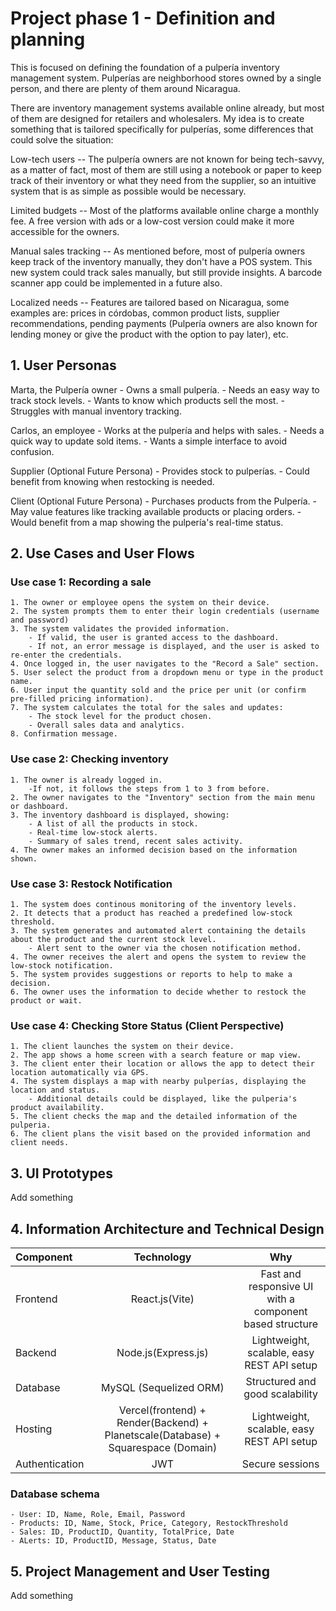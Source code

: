 # Project phase 1 - Definition and planning

This is focused on defining the foundation of a pulpería inventory management system. Pulperías are neighborhood stores owned
by a single person, and there are plenty of them around Nicaragua.

There are inventory management systems available online already, but most of them are designed for retailers and wholesalers.
My idea is to create something that is tailored specifically for pulperías, some differences that could solve the situation:

Low-tech users -- The pulpería owners are not known for being tech-savvy, as a matter of fact, most of them are still using a
notebook or paper to keep track of their inventory or what they need from the supplier, so an intuitive system that is 
as simple as possible would be necessary.

Limited budgets -- Most of the platforms available online charge a monthly fee. A free version with ads or a low-cost version 
could make it more accessible for the owners.

Manual sales tracking -- As mentioned before, most of pulpería owners keep track of the inventory manually, they don't have a
POS system. This new system could track sales manually, but still provide insights. A barcode scanner app could be implemented 
in a future also.

Localized needs -- Features are tailored based on Nicaragua, some examples are: prices in córdobas, common product lists,
supplier recommendations, pending payments (Pulpería owners are also known for lending money or give the product with the
option to pay later), etc.

## 1. User Personas

Marta, the Pulpería owner
    - Owns a small pulpería.
    - Needs an easy way to track stock levels.
    - Wants to know which products sell the most.
    - Struggles with manual inventory tracking.

Carlos, an employee
    - Works at the pulpería and helps with sales.
    - Needs a quick way to update sold items.
    - Wants a simple interface to avoid confusion.

Supplier (Optional Future Persona)
    - Provides stock to pulperías.
    - Could benefit from knowing when restocking is needed.

Client (Optional Future Persona)
    - Purchases products from the Pulpería.
    - May value features like tracking available products or placing orders.
    - Would benefit from a map showing the pulpería's real-time status.

## 2. Use Cases and User Flows

### Use case 1: Recording a sale
    1. The owner or employee opens the system on their device. 
    2. The system prompts them to enter their login credentials (username and password)
    3. The system validates the provided information.
        - If valid, the user is granted access to the dashboard.
        - If not, an error message is displayed, and the user is asked to re-enter the credentials.
    4. Once logged in, the user navigates to the "Record a Sale" section.
    5. User select the product from a dropdown menu or type in the product name.
    6. User input the quantity sold and the price per unit (or confirm pre-filled pricing information).
    7. The system calculates the total for the sales and updates:
        - The stock level for the product chosen.
        - Overall sales data and analytics.
    8. Confirmation message.
### Use case 2: Checking inventory
    1. The owner is already logged in.
        -If not, it follows the steps from 1 to 3 from before.
    2. The owner navigates to the "Inventory" section from the main menu or dashboard.
    3. The inventory dashboard is displayed, showing:
        - A list of all the products in stock.
        - Real-time low-stock alerts.
        - Summary of sales trend, recent sales activity.
    4. The owner makes an informed decision based on the information shown.

### Use case 3: Restock Notification
    1. The system does continous monitoring of the inventory levels.
    2. It detects that a product has reached a predefined low-stock threshold.
    3. The system generates and automated alert containing the details about the product and the current stock level.
        - Alert sent to the owner via the chosen notification method.
    4. The owner receives the alert and opens the system to review the low-stock notification.
    5. The system provides suggestions or reports to help to make a decision.
    6. The owner uses the information to decide whether to restock the product or wait.     

### Use case 4: Checking Store Status (Client Perspective)
    1. The client launches the system on their device.
    2. The app shows a home screen with a search feature or map view.
    3. The client enter their location or allows the app to detect their location automatically via GPS.
    4. The system displays a map with nearby pulperías, displaying the location and status.
        - Additional details could be displayed, like the pulperia's product availability.
    5. The client checks the map and the detailed information of the pulperia.
    6. The client plans the visit based on the provided information and client needs.


## 3. UI Prototypes

Add something

## 4. Information Architecture and Technical Design

| Component  | Technology | Why | 
| :---  |     :---:      |     :---:      |
| Frontend | React.js(Vite) | Fast and responsive UI with a component based structure |
| Backend | Node.js(Express.js) | Lightweight, scalable, easy REST API setup  |
| Database | MySQL (Sequelized ORM) | Structured and good scalability |
| Hosting| Vercel(frontend) + Render(Backend) + Planetscale(Database) + Squarespace (Domain) | Lightweight, scalable, easy REST API setup  |
| Authentication | JWT | Secure sessions |

### Database schema

    - User: ID, Name, Role, Email, Password
    - Products: ID, Name, Stock, Price, Category, RestockThreshold
    - Sales: ID, ProductID, Quantity, TotalPrice, Date
    - ALerts: ID, ProductID, Message, Status, Date 


## 5. Project Management and User Testing

Add something 